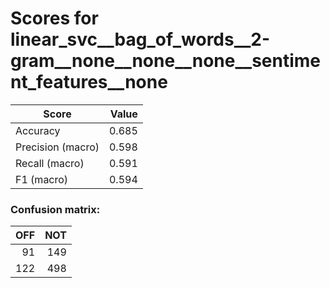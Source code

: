 # Scores for linear_svc__bag_of_words__2-gram__none__none__none__sentiment_features__none
|      Score      |Value|
|-----------------|----:|
|Accuracy         |0.685|
|Precision (macro)|0.598|
|Recall (macro)   |0.591|
|F1 (macro)       |0.594|

### Confusion matrix:
|OFF|NOT|
|--:|--:|
| 91|149|
|122|498|
